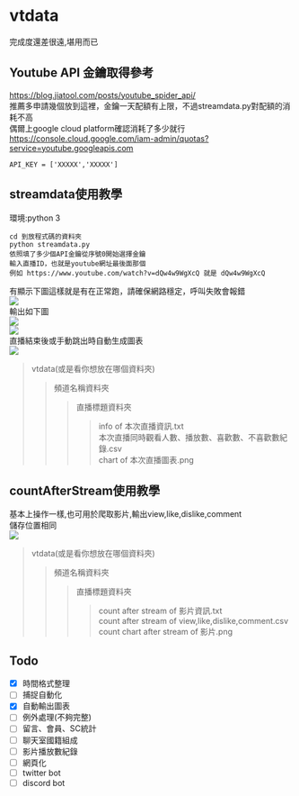 # vtdata
完成度還差很遠,堪用而已
## Youtube API 金鑰取得參考
https://blog.jiatool.com/posts/youtube_spider_api/  
推薦多申請幾個放到這裡，金鑰一天配額有上限，不過streamdata.py對配額的消耗不高  
偶爾上google cloud platform確認消耗了多少就行  
https://console.cloud.google.com/iam-admin/quotas?service=youtube.googleapis.com
```
API_KEY = ['XXXXX','XXXXX']
```
## streamdata使用教學
環境:python 3
```
cd 到放程式碼的資料夾
python streamdata.py
依照填了多少個API金鑰從序號0開始選擇金鑰
輸入直播ID，也就是youtube網址最後面那個
例如 https://www.youtube.com/watch?v=dQw4w9WgXcQ 就是 dQw4w9WgXcQ
```
有顯示下圖這樣就是有在正常跑，請確保網路穩定，呼叫失敗會報錯  
![](https://i.imgur.com/HDk2gVl.png)  
輸出如下圖  
![](https://i.imgur.com/vMPjGTb.png)  
![](https://i.imgur.com/Urn42L0.png)  
直播結束後或手動跳出時自動生成圖表  
![](https://i.imgur.com/3c2djsx.png)  
> vtdata(或是看你想放在哪個資料夾)
>> 頻道名稱資料夾
>>> 直播標題資料夾
>>>> info of 本次直播資訊.txt  
>>>> 本次直播同時觀看人數、播放數、喜歡數、不喜歡數紀錄.csv  
>>>> chart of 本次直播圖表.png  

## countAfterStream使用教學
基本上操作一樣,也可用於爬取影片,輸出view,like,dislike,comment  
儲存位置相同  
![](https://i.imgur.com/qQIfWIy.png)  
> vtdata(或是看你想放在哪個資料夾)
>> 頻道名稱資料夾
>>> 直播標題資料夾
>>>> count after stream of 影片資訊.txt  
>>>> count after stream of view,like,dislike,comment.csv  
>>>> count chart after stream of 影片.png


## Todo
- [X] 時間格式整理
- [ ] 捕捉自動化
- [X] 自動輸出圖表
- [ ] 例外處理(不夠完整)
- [ ] 留言、會員、SC統計
- [ ] 聊天室國籍組成
- [ ] 影片播放數紀錄
- [ ] 網頁化
- [ ] twitter bot
- [ ] discord bot
